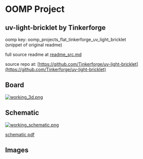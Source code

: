 # OOMP Project  
## uv-light-bricklet  by Tinkerforge  
  
oomp key: oomp_projects_flat_tinkerforge_uv_light_bricklet  
(snippet of original readme)  
  
  
  full source readme at [readme_src.md](readme_src.md)  
  
source repo at: [https://github.com/Tinkerforge/uv-light-bricklet](https://github.com/Tinkerforge/uv-light-bricklet)  
## Board  
  
[![working_3d.png](working_3d_600.png)](working_3d.png)  
## Schematic  
  
[![working_schematic.png](working_schematic_600.png)](working_schematic.png)  
  
[schematic pdf](working_schematic.pdf)  
## Images  
